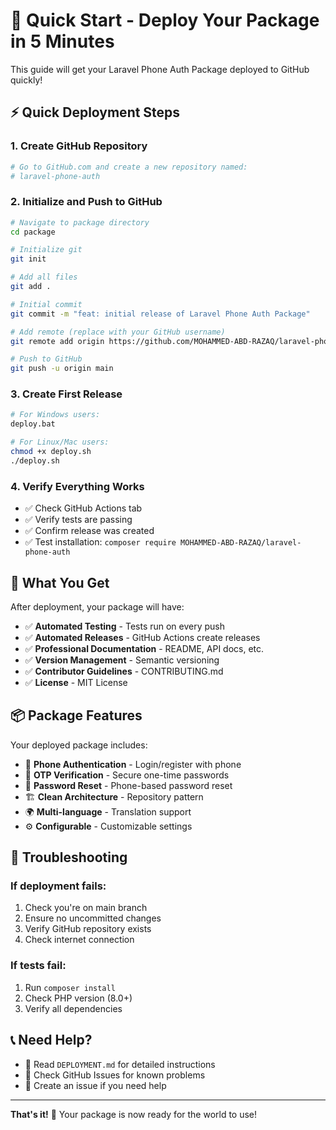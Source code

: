 # 🚀 Quick Start - Deploy Your Package in 5 Minutes

This guide will get your Laravel Phone Auth Package deployed to GitHub quickly!

## ⚡ Quick Deployment Steps

### 1. **Create GitHub Repository**
```bash
# Go to GitHub.com and create a new repository named:
# laravel-phone-auth
```

### 2. **Initialize and Push to GitHub**
```bash
# Navigate to package directory
cd package

# Initialize git
git init

# Add all files
git add .

# Initial commit
git commit -m "feat: initial release of Laravel Phone Auth Package"

# Add remote (replace with your GitHub username)
git remote add origin https://github.com/MOHAMMED-ABD-RAZAQ/laravel-phone-auth.git

# Push to GitHub
git push -u origin main
```

### 3. **Create First Release**
```bash
# For Windows users:
deploy.bat

# For Linux/Mac users:
chmod +x deploy.sh
./deploy.sh
```

### 4. **Verify Everything Works**
- ✅ Check GitHub Actions tab
- ✅ Verify tests are passing
- ✅ Confirm release was created
- ✅ Test installation: `composer require MOHAMMED-ABD-RAZAQ/laravel-phone-auth`

## 🎯 What You Get

After deployment, your package will have:

- ✅ **Automated Testing** - Tests run on every push
- ✅ **Automated Releases** - GitHub Actions create releases
- ✅ **Professional Documentation** - README, API docs, etc.
- ✅ **Version Management** - Semantic versioning
- ✅ **Contributor Guidelines** - CONTRIBUTING.md
- ✅ **License** - MIT License

## 📦 Package Features

Your deployed package includes:

- 🔐 **Phone Authentication** - Login/register with phone
- 📱 **OTP Verification** - Secure one-time passwords
- 🔄 **Password Reset** - Phone-based password reset
- 🏗️ **Clean Architecture** - Repository pattern
- 🌍 **Multi-language** - Translation support
- ⚙️ **Configurable** - Customizable settings

## 🚨 Troubleshooting

### If deployment fails:
1. Check you're on main branch
2. Ensure no uncommitted changes
3. Verify GitHub repository exists
4. Check internet connection

### If tests fail:
1. Run `composer install`
2. Check PHP version (8.0+)
3. Verify all dependencies

## 📞 Need Help?

- 📖 Read `DEPLOYMENT.md` for detailed instructions
- 🐛 Check GitHub Issues for known problems
- 💬 Create an issue if you need help

---

**That's it!** 🎉 Your package is now ready for the world to use! 